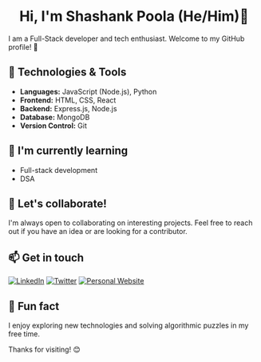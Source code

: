 <div align="center">

#  Hi, I'm Shashank Poola (He/Him)👋
</div>

I am a Full-Stack developer and tech enthusiast. Welcome to my GitHub profile! 🚀

## 🔧 Technologies & Tools

- **Languages:** JavaScript (Node.js), Python
- **Frontend:** HTML, CSS, React
- **Backend:** Express.js, Node.js
- **Database:** MongoDB
- **Version Control:** Git

## 🌱 I'm currently learning

- Full-stack development
- DSA

## 👯 Let's collaborate!

I'm always open to collaborating on interesting projects. Feel free to reach out if you have an idea or are looking for a contributor.

## 📫 Get in touch

[![LinkedIn](https://img.shields.io/badge/LinkedIn-Connect-blue?style=social&logo=linkedin)](https://www.linkedin.com/in/shashank-poola/)
[![Twitter](https://img.shields.io/badge/Twitter-Follow-blue?style=social&logo=twitter)](https://twitter.com/ShashankPoola)
[![Personal Website](https://img.shields.io/badge/Website-Visit-green?style=social&logo=google-chrome)](https://www.shashankpoola.me)

## 🌟 Fun fact

I enjoy exploring new technologies and solving algorithmic puzzles in my free time.

Thanks for visiting! 😊

</div>


